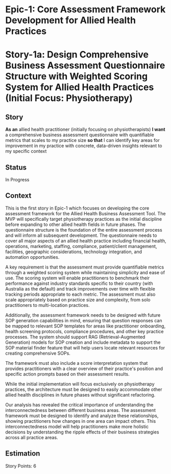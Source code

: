 # Epic-1: Core Assessment Framework Development for Allied Health Practices
# Story-1a: Design Comprehensive Business Assessment Questionnaire Structure with Weighted Scoring System for Allied Health Practices (Initial Focus: Physiotherapy)

## Story

**As an** allied health practitioner (initially focusing on physiotherapists)
**I want** a comprehensive business assessment questionnaire with quantifiable metrics that scales to my practice size
**so that** I can identify key areas for improvement in my practice with concrete, data-driven insights relevant to my specific context

## Status

In Progress

## Context

This is the first story in Epic-1 which focuses on developing the core assessment framework for the Allied Health Business Assessment Tool. The MVP will specifically target physiotherapy practices as the initial discipline before expanding to other allied health fields in future phases. The questionnaire structure is the foundation of the entire assessment process and will inform all subsequent development. The questionnaire needs to cover all major aspects of an allied health practice including financial health, operations, marketing, staffing, compliance, patient/client management, facilities, geographic considerations, technology integration, and automation opportunities.

A key requirement is that the assessment must provide quantifiable metrics through a weighted scoring system while maintaining simplicity and ease of use. The scoring system will enable practitioners to benchmark their performance against industry standards specific to their country (with Australia as the default) and track improvements over time with flexible tracking periods appropriate to each metric. The assessment must also scale appropriately based on practice size and complexity, from solo practitioners to multi-location practices.

Additionally, the assessment framework needs to be designed with future SOP generation capabilities in mind, ensuring that question responses can be mapped to relevant SOP templates for areas like practitioner onboarding, health screening protocols, compliance procedures, and other key practice processes. The system should support RAG (Retrieval-Augmented Generation) models for SOP creation and include metadata to support the SOP material finder feature that will help users locate relevant resources for creating comprehensive SOPs.

The framework must also include a score interpretation system that provides practitioners with a clear overview of their practice's position and specific action prompts based on their assessment results.

While the initial implementation will focus exclusively on physiotherapy practices, the architecture must be designed to easily accommodate other allied health disciplines in future phases without significant refactoring.

Our analysis has revealed the critical importance of understanding the interconnectedness between different business areas. The assessment framework must be designed to identify and analyze these relationships, showing practitioners how changes in one area can impact others. This interconnectedness model will help practitioners make more holistic decisions by understanding the ripple effects of their business strategies across all practice areas.

## Estimation

Story Points: 6